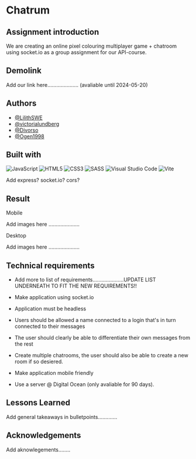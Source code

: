 # Chatrum

## Assignment introduction

We are creating an online pixel colouring multiplayer game + chatroom using socket.io as a group assignment for our API-course.

## Demolink

Add our link here..................... (avaliable until 2024-05-20)

## Authors

- [@LilithSWE](https://github.com/LilithSWE)
- [@victorialundberg](https://github.com/victorialundberg)
- [@Divorso](https://github.com/Divorso)
- [@Ogen1998](https://github.com/Ogen1998)

## Built with

![JavaScript](https://img.shields.io/badge/javascript-%23323330.svg?style=for-the-badge&logo=javascript&logoColor=%23F7DF1E) ![HTML5](https://img.shields.io/badge/html5-%23E34F26.svg?style=for-the-badge&logo=html5&logoColor=white) ![CSS3](https://img.shields.io/badge/css3-%231572B6.svg?style=for-the-badge&logo=css3&logoColor=white) ![SASS](https://img.shields.io/badge/SASS-hotpink.svg?style=for-the-badge&logo=SASS&logoColor=white) ![Visual Studio Code](https://img.shields.io/badge/Visual%20Studio%20Code-0078d7.svg?style=for-the-badge&logo=visual-studio-code&logoColor=white) ![Vite](https://img.shields.io/badge/vite-%23646CFF.svg?style=for-the-badge&logo=vite&logoColor=white)

Add express? socket.io? cors?

## Result

Mobile

Add images here .....................

Desktop

Add images here .....................

## Technical requirements

- Add more to list of requirements.....................UPDATE LIST UNDERNEATH TO FIT THE NEW REQUIREMENTS!!

- Make application using socket.io
- Application must be headless
- Users should be allowed a name connected to a login that's in turn connected to their messages
- The user should clearly be able to differentiate their own messages from the rest
- Create multiple chatrooms, the user should also be able to create a new room if so desiered.
- Make application mobile friendly
- Use a server @ Digital Ocean (only avaliable for 90 days).

## Lessons Learned

Add general takeaways in bulletpoints.............

## Acknowledgements

Add aknowlegements........
